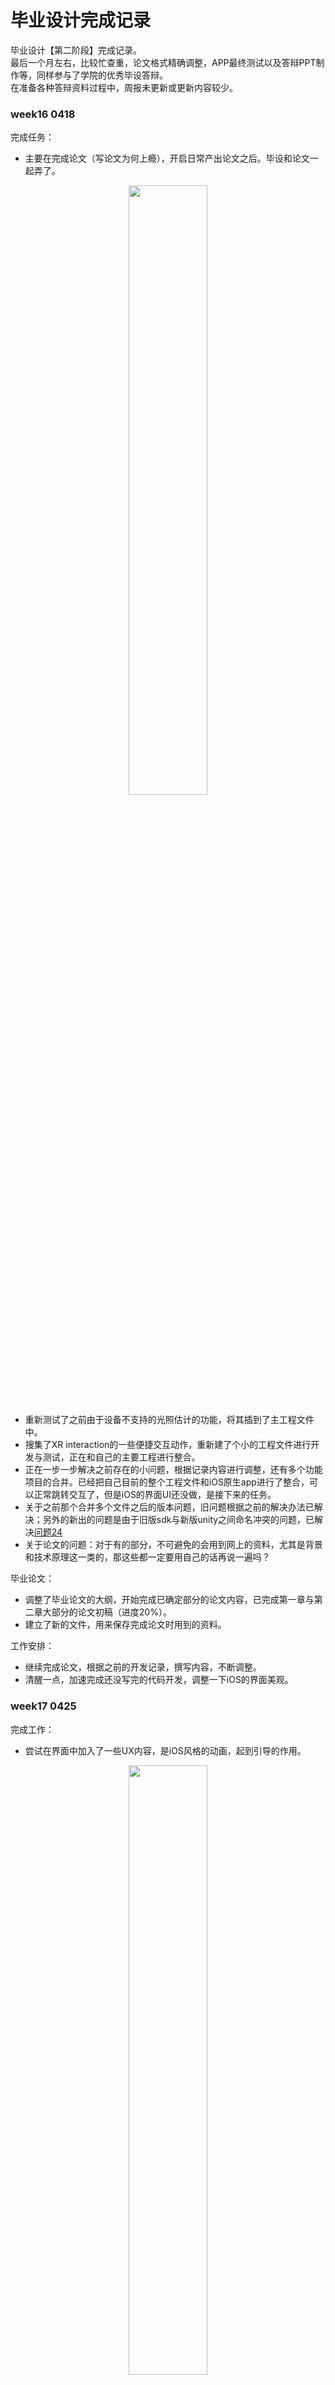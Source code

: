 # 毕业设计完成记录  
毕业设计【第二阶段】完成记录。  
最后一个月左右，比较忙查重，论文格式精确调整，APP最终测试以及答辩PPT制作等，同样参与了学院的优秀毕设答辩。   
在准备各种答辩资料过程中，周报未更新或更新内容较少。   

### week16 0418  
完成任务：  
- 主要在完成论文（写论文为何上瘾），开启日常产出论文之后。毕设和论文一起弄了。 
  
<div align=center><img src="https://github.com/clarazwen/ProgressReport/blob/master/Pictures/LightEstimateMerge.png" width="50%" height="50%"/></div>     

- 重新测试了之前由于设备不支持的光照估计的功能，将其插到了主工程文件中。    
- 搜集了XR interaction的一些便捷交互动作，重新建了个小的工程文件进行开发与测试，正在和自己的主要工程进行整合。     
- 正在一步一步解决之前存在的小问题，根据记录内容进行调整，还有多个功能项目的合并。已经把自己目前的整个工程文件和iOS原生app进行了整合，可以正常跳转交互了，但是iOS的界面UI还没做，是接下来的任务。  
- 关于之前那个合并多个文件之后的版本问题，旧问题根据之前的解决办法已解决；另外的新出的问题是由于旧版sdk与新版unity之间命名冲突的问题，已解决[问题24](https://github.com/clarazwen/ProgressReport/blob/master/ProblemsAndSolutions/Problems_and_solutions.md#%E9%97%AE%E9%A2%9824)  
- 关于论文的问题：对于有的部分，不可避免的会用到网上的资料，尤其是背景和技术原理这一类的，那这些都一定要用自己的话再说一遍吗？  

毕业论文：  
 - 调整了毕业论文的大纲，开始完成已确定部分的论文内容，已完成第一章与第二章大部分的论文初稿（进度20%）。     
 - 建立了新的文件，用来保存完成论文时用到的资料。   
 
工作安排：  
- 继续完成论文，根据之前的开发记录，撰写内容，不断调整。    
- 清醒一点，加速完成还没写完的代码开发，调整一下iOS的界面美观。    
### week17 0425  
完成工作：   
- 尝试在界面中加入了一些UX内容，是iOS风格的动画，起到引导的作用。  

<div align=center><img src="https://github.com/clarazwen/ProgressReport/blob/master/Pictures/UX%26UI/UX2.jpg" width="50%" height="50%"/></div>  

- 测量功能的后续完善：在之前开发的基础上实现了连续的多点的测量，可以任意放置多个标记测量每两个点之间的距离，也补充进入了一键清除场景内所有标记点的功能（面积方面就不再补充新内容了）。然而引入了新的条件控制之后还没有调整界面交互。   
放置标记和测量的方式还是比较随意，接下来准备加入测量过程中的UX引导，比如可视化连接线等。    

<div align=center><img src="https://github.com/clarazwen/ProgressReport/blob/master/Pictures/Measure/RepeatedlyMeasure1.png" width="50%" height="50%"/></div>  

- 使用AR Portal的方式进行了样板间的展示，点击检测到的平面之后就会以当前平面为地面放置一个虚拟的房间。因为还没有找到合适的丰富的家居场景，目前房屋内还只有墙体，地板，门，壁画和电视等。不过都有贴图和材质，所以看起来效果还可以。  
- 根据测试设备统一了工程文件中的屏幕尺寸，效果稍微好了点儿。   
- 统一了不同功能工程文件中的不同开发方式，将全部已实现功能和整体框架结合之后更新了一下。  

毕业论文（35%，1.2w+）：   
- 完成了论文前两章全部和第三章大部分内容，对标注出来的网上的资料重新进行内容理解与修改。    
- 其余内容，如测试和未来展望等内容要等代码这边全都完成再写。   

工作安排：  
- 继续写论文，完成第三章和第四章中可以完成的内容。  
- 多点测量目前还必须在检测到的平面上进行，调整为「不需检测平面即可进行测量」，再补充一点动态效果进去。   
- portal的部分要补充样板间的更多模型，或者再找找有没有成型较为完整的房屋场景，添加多种风格的样板间。    
- iOS正在学习界面UI怎么做，还没完成....（崩溃    
### week18 0503    
完成工作：  
- iOS首页的设计基本完成了，剩里面具体的功能准备用产品原型软件（墨刀之类的）直接做出来，不实现功能。大概内容如下：       

<div align=center><img src="https://github.com/clarazwen/ProgressReport/blob/master/Pictures/iOSUI1.0.jpg" width="50%" height="50%"/></div>     

等所有unity方面的工作完成之后，两个工程整合起来就ok了，这个已经比较熟练了。      
- 完成了测量可视化，以及闭环绘制曲线。使用了LineRenderer绘制线段或自定义曲线，研究怎么把组件结合到AR上研究了很久。使用LineRenderer可以调整线条的各种参数，粗细颜色等，目前在调整细节。     

<div align=center><img src="https://github.com/clarazwen/ProgressReport/blob/master/Pictures/LineRenderRefer.jpg" width="50%" height="50%"/></div>     

这个图是完成过程中参考资料的图。完成周报时间有限，目前自己没录制GIF图。效果还行。      
-  实现了样板间的展示，各种建模网站淘宝asset store买了不少....因为全虚拟模型不能接受真实世界光照的作用，需要自己建立光源。正在挑选和调整初始位置，灯光参数啥的。已经测试过了个别模型，可以在AR场景中使用，效果良好。         

<div align=center><img src="https://github.com/clarazwen/ProgressReport/blob/master/Pictures/ARHouseModel1.jpg" width="50%" height="50%"/></div>     

- 下载的模型除了asset store，其他的全是.max格式的。解决了3dmax使用Vray建模之后，Unity不识别材质的问题。[3dmax+VRay导入到unity中如何保持效果正常](https://blog.csdn.net/linyisonger/article/details/82795684) （这个如果找同学帮忙的话可能会麻烦死...    

毕业论文：   
- 论文在写主要的第四章了，等基本完成之后再写测试过程，未来和展望完成了主要的点。    

工作安排：   
- 对着任务书，中期检查表等整理了一下要完成的内容。   

<div align=center><img src="https://github.com/clarazwen/ProgressReport/blob/master/Pictures/0503ToDO.png" width="90%" height="90%"/></div>     

- 把后续工作基本完善，做一下iOS还没完成的内容界面。   
- 完成毕业论文全部内容，自我查重。  

### week 19 0510    
完成内容：  
- 本周主要是在撰写毕业论文：已完成全部文字内容，操作流程图，系统架构图等制作，根据学院要求基本完成了格式的调整。     
- 正在完善iOS中尚未具体做完的界面，这一部分准备作为附录内容放入完整论文。   

工作安排：  
- 目前论文中的内容全部是完成的，还存在一些使用和展示细节要调整；  
- iOS的界面做完；  
- 完成最后的完善和整理，调整每个脚本里面的代码和乱七八糟的格式....；
- 外文译文调整好格式放入毕业论文中，逐个对比格式要求，调整好毕设论文直至符合全部规定，提交完整版论文。    

存在问题：  
- 关于演示视频，iOS自带的录屏功能的帧速率跟不上Unity的刷新速率...（开始找各种付费能靠谱的录屏软件了...    
- 学校最后收论文到底是什么格式的）

完结撒花，毕业快乐🎉！   
